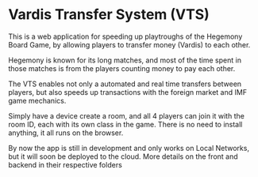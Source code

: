 # Vardis Transfer System (VTS)

This is a web application for speeding up playtroughs of the Hegemony Board Game, by allowing players to transfer money (Vardis) to each other.

Hegemony is known for its long matches, and most of the time spent in those matches is from the players counting money to pay each other.

The VTS enables not only a automated and real time transfers between players, but also speeds up transactions with the foreign market and IMF game mechanics.

Simply have a device create a room, and all 4 players can join it with the room ID, each with its own class in the game. There is no need to install anything, it all runs on the browser.

By now the app is still in development and only works on Local Networks, but it will soon be deployed to the cloud. More details on the front and backend in their respective folders
